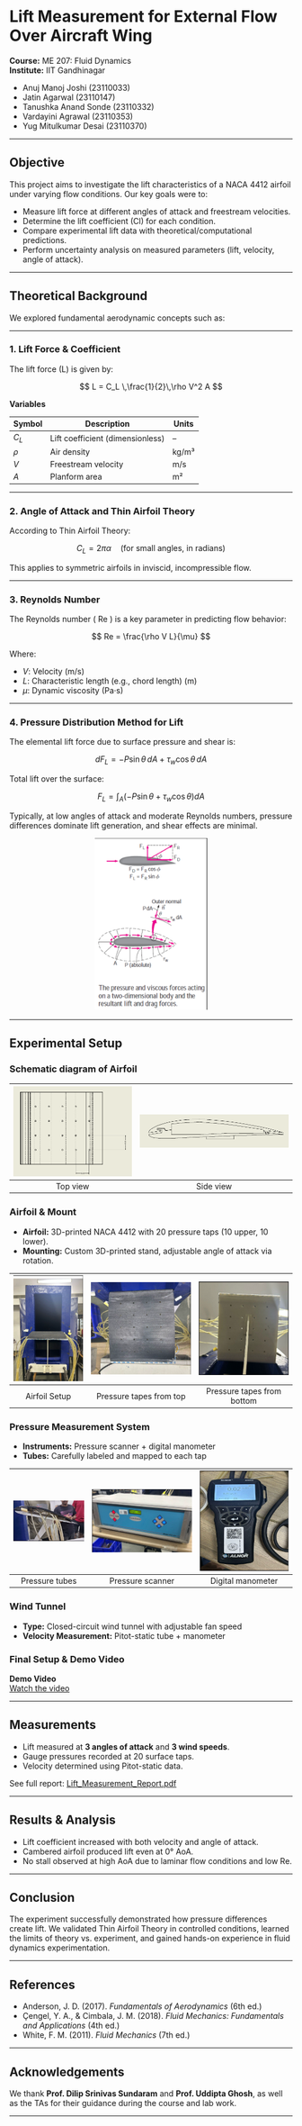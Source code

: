 # Lift Measurement for External Flow Over Aircraft Wing

**Course:** ME 207: Fluid Dynamics  
**Institute:** IIT Gandhinagar  

- Anuj Manoj Joshi (23110033)  
- Jatin Agarwal (23110147)  
- Tanushka Anand Sonde (23110332)  
- Vardayini Agrawal (23110353)  
- Yug Mitulkumar Desai (23110370)

---

## Objective

This project aims to investigate the lift characteristics of a NACA 4412 airfoil under varying flow conditions. Our key goals were to:

- Measure lift force at different angles of attack and freestream velocities.
- Determine the lift coefficient (Cl) for each condition.
- Compare experimental lift data with theoretical/computational predictions.
- Perform uncertainty analysis on measured parameters (lift, velocity, angle of attack).

---

## Theoretical Background

We explored fundamental aerodynamic concepts such as:

---

### 1. Lift Force & Coefficient

The lift force \(L\) is given by:

$$
L = C_L \,\frac{1}{2}\,\rho V^2 A
$$

**Variables**

| Symbol     | Description                     | Units   |
|------------|---------------------------------|---------|
| $C_L$      | Lift coefficient (dimensionless) | –       |
| $\rho$     | Air density                      | kg/m³   |
| $V$        | Freestream velocity              | m/s     |
| $A$        | Planform area                    | m²      |


---

### 2. Angle of Attack and Thin Airfoil Theory

According to Thin Airfoil Theory:

$$
C_L = 2\pi \alpha \quad \text{(for small angles, in radians)}
$$

This applies to symmetric airfoils in inviscid, incompressible flow.

---

### 3. Reynolds Number

The Reynolds number \( Re \) is a key parameter in predicting flow behavior:

$$
Re = \frac{\rho V L}{\mu}
$$

Where:
- $V$: Velocity (m/s)  
- $L$: Characteristic length (e.g., chord length) (m)  
- $\mu$: Dynamic viscosity (Pa·s)

---

### 4. Pressure Distribution Method for Lift

The elemental lift force due to surface pressure and shear is:

$$
dF_L = -P \sin \theta \, dA + \tau_w \cos \theta \, dA
$$

Total lift over the surface:

$$
F_L = \int_A \left( -P \sin \theta + \tau_w \cos \theta \right) dA
$$

Typically, at low angles of attack and moderate Reynolds numbers, pressure differences dominate lift generation, and shear effects are minimal.

<div style="text-align: center;">
  <img src="Fig_1.png" alt="Theoretical image" style="width:200px;">
</div>


---


## Experimental Setup
### Schematic diagram of Airfoil

| ![](Schematic_1.png) | ![](Schematic_2.png) 
|:--------------------:|:--------------------:|
| Top view            | Side view           |

### Airfoil & Mount
- **Airfoil:** 3D-printed NACA 4412 with 20 pressure taps (10 upper, 10 lower).
- **Mounting:** Custom 3D-printed stand, adjustable angle of attack via rotation.

| ![](Fig_2.png) | ![](Fig_4.png) | ![](Fig_5.png) |
|:--------------------:|:--------------------:|:--------------------:|
| Airfoil Setup            | Pressure tapes from top            | Pressure tapes from bottom            |


### Pressure Measurement System
- **Instruments:** Pressure scanner + digital manometer
- **Tubes:** Carefully labeled and mapped to each tap

| ![](Pressure_tubes.png) | ![](Pressure_scanner.png) | ![](Digital_manometer.png) |
|:--------------------:|:--------------------:|:--------------------:|
| Pressure tubes            | Pressure scanner           | Digital manometer            |

### Wind Tunnel
- **Type:** Closed-circuit wind tunnel with adjustable fan speed
- **Velocity Measurement:** Pitot-static tube + manometer

### Final Setup & Demo Video

**Demo Video**  
[Watch the video](Project_video.mp4)

---

## Measurements

- Lift measured at **3 angles of attack** and **3 wind speeds**.
- Gauge pressures recorded at 20 surface taps.
- Velocity determined using Pitot-static data.

See full report: [Lift_Measurement_Report.pdf](./Lift_Measurement_Report.pdf)

---

## Results & Analysis

- Lift coefficient increased with both velocity and angle of attack.
- Cambered airfoil produced lift even at 0° AoA.
- No stall observed at high AoA due to laminar flow conditions and low Re.

---

## Conclusion

The experiment successfully demonstrated how pressure differences create lift. We validated Thin Airfoil Theory in controlled conditions, learned the limits of theory vs. experiment, and gained hands-on experience in fluid dynamics experimentation.

---

## References

- Anderson, J. D. (2017). *Fundamentals of Aerodynamics* (6th ed.)
- Çengel, Y. A., & Cimbala, J. M. (2018). *Fluid Mechanics: Fundamentals and Applications* (4th ed.)
- White, F. M. (2011). *Fluid Mechanics* (7th ed.)

---

## Acknowledgements

We thank **Prof. Dilip Srinivas Sundaram** and **Prof. Uddipta Ghosh**, as well as the TAs for their guidance during the course and lab work.

---
